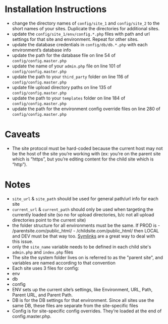 # Installation Instructions

 - change the directory names of `config/site_1` and `config/site_2` to the short names of your sites. Duplicate the directories for additional sites.
 - update the `config/site_1/env/config.*.php` files with path and url settings for that site and environment. Repeat for other sites.
 - update the database credentials in `config/db/db.*.php` with each environment’s database info
 - update the path for the database file on line 54 of `config/config.master.php`
 - update the name of your `admin.php` file on line 101 of `config/config.master.php`
 - update the path to your `third_party` folder on line 116 of `config/config.master.php`
 - update file upload directory paths on line 135 of `config/config.master.php`
 - update the path to your `templates` folder on line 184 of `config/config.master.php`
 - update the path for the environment config override files on line 280 of `config/config.master.php`

# Caveats
- The site protocol must be hard-coded because the current host may not be the host of the site you’re working with (ex: you’re on the parent site which is “https”, but you’re editing content for the child site which is “http”).

# Notes

 - `site_url` & `site_path` should be used for general path/url info for each site
 - `current_url` & `current_path` should only be used when targeting the currently loaded site (so no for upload directories, b/c not all upload directories point to the current site)
 - the folder structure for all environments must be the same. If PROD is 
		- /parentsite.com/public_html/
		- /childsite.com/public_html/
  then LOCAL and DEV must be that way too. [Symlinks](http://goo.gl/sco0LL) are a great way to deal with this issue.
 - only the `site_name` variable needs to be defined in each child site's `admin.php` and `index.php` files
 - The site the system folder lives on is referred to as the "parent site", and variables are named according to that convention
 - Each site uses 3 files for config:
  - env
  - db
  - config
- ENV sets up the current site’s settings, like Environment, URL, Path, Parent URL, and Parent Path.
- DB is for the DB settings for that environment. Since all sites use the same DB, these files are separate from the site-specific files
- Config is for site-specific config overrides. They’re loaded at the end of config.master.php.



